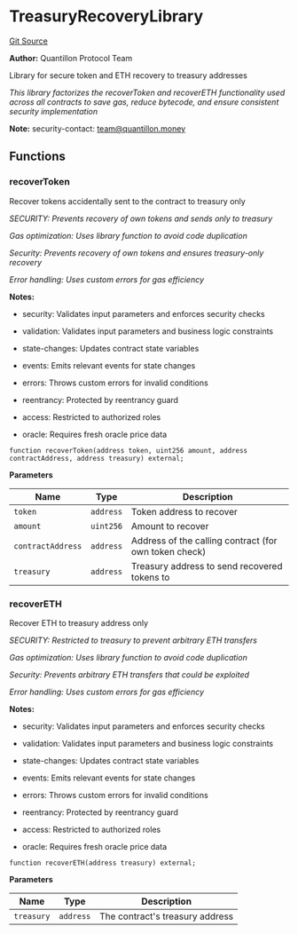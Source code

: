 # TreasuryRecoveryLibrary
[Git Source](https://github.com/Quantillon-Labs/smart-contracts/quantillon-protocol/blob/03f8f2db069e4fe5f129cc3e28526efe7b1f6f49/src/libraries/TreasuryRecoveryLibrary.sol)

**Author:**
Quantillon Protocol Team

Library for secure token and ETH recovery to treasury addresses

*This library factorizes the recoverToken and recoverETH functionality used across all contracts
to save gas, reduce bytecode, and ensure consistent security implementation*

**Note:**
security-contact: team@quantillon.money


## Functions
### recoverToken

Recover tokens accidentally sent to the contract to treasury only

*SECURITY: Prevents recovery of own tokens and sends only to treasury*

*Gas optimization: Uses library function to avoid code duplication*

*Security: Prevents recovery of own tokens and ensures treasury-only recovery*

*Error handling: Uses custom errors for gas efficiency*

**Notes:**
- security: Validates input parameters and enforces security checks

- validation: Validates input parameters and business logic constraints

- state-changes: Updates contract state variables

- events: Emits relevant events for state changes

- errors: Throws custom errors for invalid conditions

- reentrancy: Protected by reentrancy guard

- access: Restricted to authorized roles

- oracle: Requires fresh oracle price data


```solidity
function recoverToken(address token, uint256 amount, address contractAddress, address treasury) external;
```
**Parameters**

|Name|Type|Description|
|----|----|-----------|
|`token`|`address`|Token address to recover|
|`amount`|`uint256`|Amount to recover|
|`contractAddress`|`address`|Address of the calling contract (for own token check)|
|`treasury`|`address`|Treasury address to send recovered tokens to|


### recoverETH

Recover ETH to treasury address only

*SECURITY: Restricted to treasury to prevent arbitrary ETH transfers*

*Gas optimization: Uses library function to avoid code duplication*

*Security: Prevents arbitrary ETH transfers that could be exploited*

*Error handling: Uses custom errors for gas efficiency*

**Notes:**
- security: Validates input parameters and enforces security checks

- validation: Validates input parameters and business logic constraints

- state-changes: Updates contract state variables

- events: Emits relevant events for state changes

- errors: Throws custom errors for invalid conditions

- reentrancy: Protected by reentrancy guard

- access: Restricted to authorized roles

- oracle: Requires fresh oracle price data


```solidity
function recoverETH(address treasury) external;
```
**Parameters**

|Name|Type|Description|
|----|----|-----------|
|`treasury`|`address`|The contract's treasury address|


